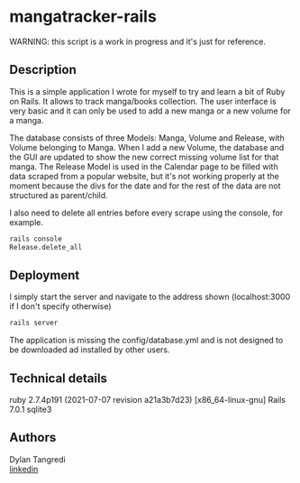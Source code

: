 # mangatracker-rails

WARNING: this script is a work in progress and it's just for reference.

## Description

This is a simple application I wrote for myself to try and learn a bit of Ruby on Rails. 
It allows to track manga/books collection. The user interface is very basic and it can only be used to add a new manga or a new volume for a manga.

The database consists of three Models: Manga, Volume and Release, with Volume belonging to Manga.
When I add a new Volume, the database and the GUI are updated to show the new correct missing volume list for that manga.
The Release Model is used in the Calendar page to be filled with data scraped from a popular website, but it's not working properly at the moment because the divs for the date and for the rest of the data are not structured as parent/child.

I also need to delete all entries before every scrape using the console, for example.

```bash
rails console
Release.delete_all
```

## Deployment

I simply start the server and navigate to the address shown (localhost:3000 if I don't specify otherwise)

```bash
rails server
```

The application is missing the config/database.yml and is not designed to be downloaded ad installed by other users.

## Technical details

ruby 2.7.4p191 (2021-07-07 revision a21a3b7d23) [x86_64-linux-gnu]
Rails 7.0.1
sqlite3

## Authors

Dylan Tangredi\
[linkedin](https://www.linkedin.com/in/dylantangredi/)